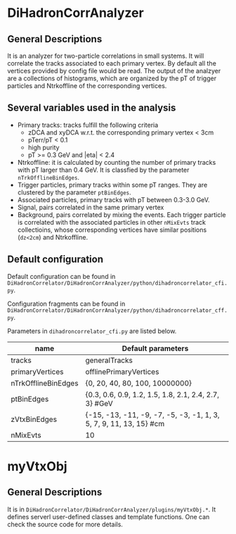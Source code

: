 # DiHadronCorrAnalyzer
## General Descriptions
It is an analyzer for two-particle correlations in small systems. 
It will correlate the tracks associated to each primary vertex.
By default all the vertices provided by config file would be read.
The output of the analzyer are a collections of histograms, which
are organized by the pT of trigger particles and Ntrkoffline of the
corresponding vertices. 

## Several variables used in the analysis
- Primary tracks: tracks fulfill the following criteria
    * zDCA and xyDCA w.r.t. the corresponding primary vertex < 3cm
    * pTerr/pT < 0.1 
    * high purity
    * pT >= 0.3 GeV and |eta| < 2.4
- Ntrkoffline: it is calculated by counting the
  number of primary tracks with pT larger than 0.4 GeV. 
  It is classfied by the parameter `nTrkOfflineBinEdges`.
- Trigger particles, primary tracks within some pT ranges. They are clustered 
  by the parameter `ptBinEdges`.
- Associated particles, primary tracks with pT between 0.3-3.0 GeV.
- Signal, pairs correlated in the same primary vertex
- Background, pairs correlated by mixing the events. Each trigger particle
  is correlated with the associated particles in other `nMixEvts` track collectioins,
  whose corresponding vertices have similar positions (`dz<2cm`) and Ntrkoffline.

## Default configuration
Default configuration can be found in 
`DiHadronCorrelator/DiHadronCorrAnalyzer/python/dihadroncorrelator_cfi.py`.

Configuration fragments can be found in
`DiHadronCorrelator/DiHadronCorrAnalyzer/python/dihadroncorrelator_cff.py`.

Parameters in `dihadroncorrelator_cfi.py` are listed below.

|name               |Default parameters                                                |
|-------------------|------------------------------------------------------------------|
|tracks             |generalTracks                                                     |
|primaryVertices    |offlinePrimaryVertices                                            |
|nTrkOfflineBinEdges|{0, 20, 40, 80, 100, 10000000}                                    |
|ptBinEdges         |{0.3, 0.6, 0.9, 1.2, 1.5, 1.8, 2.1, 2.4, 2.7, 3} #GeV             |
|zVtxBinEdges       |{-15, -13, -11, -9, -7, -5, -3, -1, 1, 3, 5, 7, 9, 11, 13, 15} #cm|
|nMixEvts           |10                                                                |


# myVtxObj
## General Descriptions
It is in 
`DiHadronCorrelator/DiHadronCorrAnalyzer/plugins/myVtxObj.*`. It defines serverl 
user-defined classes and template functions. One can check the source code for more details.
